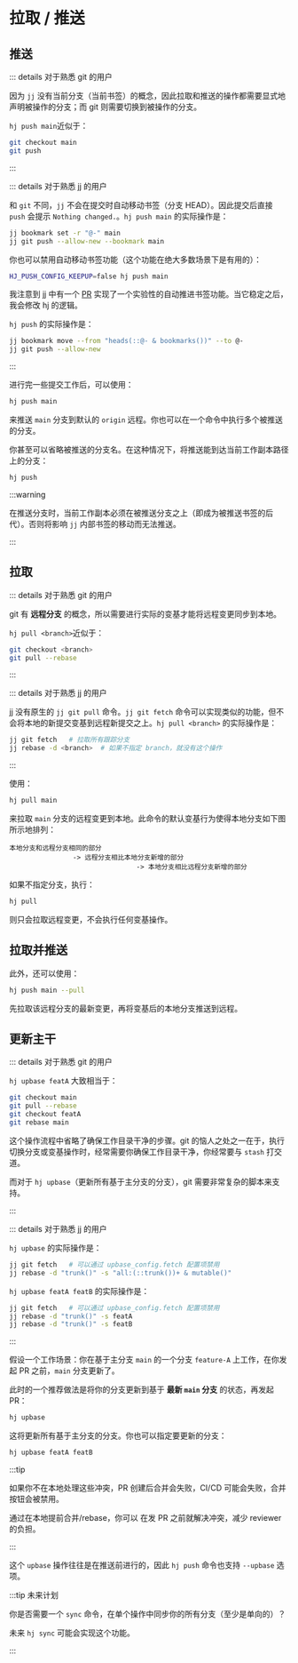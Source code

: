# 拉取 / 推送

## 推送

::: details 对于熟悉 git 的用户

因为 `jj` 没有当前分支（当前书签）的概念，因此拉取和推送的操作都需要显式地声明被操作的分支；而 git 则需要切换到被操作的分支。

`hj push main`近似于：

```sh
git checkout main
git push
```

:::

::: details 对于熟悉 jj 的用户

和 `git` 不同，`jj` 不会在提交时自动移动书签（分支 HEAD）。因此提交后直接 `push` 会提示 `Nothing changed.`。`hj push main` 的实际操作是：

```sh
jj bookmark set -r "@-" main
jj git push --allow-new --bookmark main
```

你也可以禁用自动移动书签功能（这个功能在绝大多数场景下是有用的）：

```sh
HJ_PUSH_CONFIG_KEEPUP=false hj push main
```

我注意到 jj 中有一个 [PR](https://github.com/jj-vcs/jj/pull/3129) 实现了一个实验性的自动推进书签功能。当它稳定之后，我会修改 hj 的逻辑。

`hj push` 的实际操作是：

```sh
jj bookmark move --from "heads(::@- & bookmarks())" --to @-
jj git push --allow-new
```

:::

进行完一些提交工作后，可以使用：

```sh
hj push main
```

来推送 `main` 分支到默认的 `origin` 远程。你也可以在一个命令中执行多个被推送的分支。

你甚至可以省略被推送的分支名。在这种情况下，将推送能到达当前工作副本路径上的分支：

```sh
hj push
```

:::warning

在推送分支时，当前工作副本必须在被推送分支之上（即成为被推送书签的后代）。否则将影响 `jj` 内部书签的移动而无法推送。

:::

<!-- :::tip 未来计划

未来 `hj push` 会有一个 `--pr` 选项，用于在推送后创建一个 GitHub PR。

::: -->

## 拉取

::: details 对于熟悉 git 的用户

git 有 **远程分支** 的概念，所以需要进行实际的变基才能将远程变更同步到本地。

`hj pull <branch>`近似于：

```sh
git checkout <branch>
git pull --rebase
```

:::

::: details 对于熟悉 jj 的用户

jj 没有原生的 `jj git pull` 命令。`jj git fetch` 命令可以实现类似的功能，但不会将本地的新提交变基到远程新提交之上。`hj pull <branch>` 的实际操作是：

```sh
jj git fetch   # 拉取所有跟踪分支
jj rebase -d <branch>  # 如果不指定 branch，就没有这个操作
```

:::

使用：

```sh
hj pull main
```

来拉取 `main` 分支的远程变更到本地。此命令的默认变基行为使得本地分支如下图所示地排列：

```
本地分支和远程分支相同的部分 
                -> 远程分支相比本地分支新增的部分 
                                -> 本地分支相比远程分支新增的部分
```

如果不指定分支，执行：

```sh
hj pull
```

则只会拉取远程变更，不会执行任何变基操作。

## 拉取并推送

此外，还可以使用：

```sh
hj push main --pull
```

先拉取该远程分支的最新变更，再将变基后的本地分支推送到远程。

## 更新主干

::: details 对于熟悉 git 的用户

`hj upbase featA` 大致相当于：

```sh
git checkout main
git pull --rebase
git checkout featA
git rebase main
```

这个操作流程中省略了确保工作目录干净的步骤。git 的恼人之处之一在于，执行切换分支或变基操作时，经常需要你确保工作目录干净，你经常要与 `stash` 打交道。

而对于 `hj upbase`（更新所有基于主分支的分支），git 需要非常复杂的脚本来支持。

:::

::: details 对于熟悉 jj 的用户

`hj upbase` 的实际操作是：

```sh
jj git fetch   # 可以通过 upbase_config.fetch 配置项禁用
jj rebase -d "trunk()" -s "all:(::trunk())+ & mutable()"
```

`hj upbase featA featB` 的实际操作是：

```sh
jj git fetch   # 可以通过 upbase_config.fetch 配置项禁用
jj rebase -d "trunk()" -s featA
jj rebase -d "trunk()" -s featB
```

:::


假设一个工作场景：你在基于主分支 `main` 的一个分支 `feature-A` 上工作，在你发起 PR 之前，`main` 分支更新了。

此时的一个推荐做法是将你的分支更新到基于 **最新 `main` 分支** 的状态，再发起 PR：

```sh
hj upbase
```

这将更新所有基于主分支的分支。你也可以指定要更新的分支：

```sh
hj upbase featA featB
```

:::tip

如果你不在本地处理这些冲突，PR 创建后合并会失败，CI/CD 可能会失败，合并按钮会被禁用。

通过在本地提前合并/rebase，你可以 在发 PR 之前就解决冲突，减少 reviewer 的负担。

:::

这个 `upbase` 操作往往是在推送前进行的，因此 `hj push` 命令也支持 `--upbase` 选项。

:::tip 未来计划

你是否需要一个 `sync` 命令，在单个操作中同步你的所有分支（至少是单向的）？

未来 `hj sync` 可能会实现这个功能。

:::
